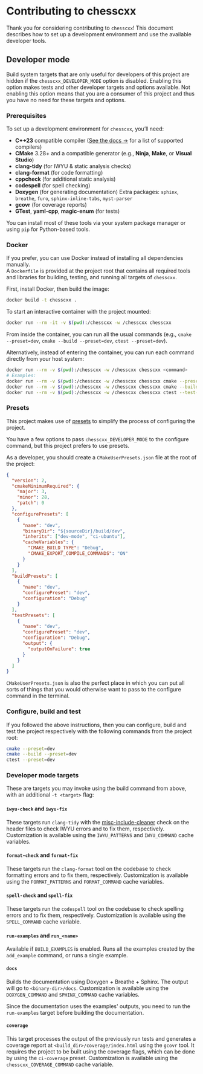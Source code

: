 # Contributing to chesscxx

Thank you for considering contributing to ``chesscxx``!
This document describes how to set up a development environment and use the available developer tools.

## Developer mode

Build system targets that are only useful for developers of this project are
hidden if the `chesscxx_DEVELOPER_MODE` option is disabled. Enabling this
option makes tests and other developer targets and options available. Not
enabling this option means that you are a consumer of this project and thus you
have no need for these targets and options.

### Prerequisites

To set up a development environment for `chesscxx`, you’ll need:

- **C++23** compatible compiler ([See the docs →](https://igorqs.github.io/chesscxx/#compiler-compatibility) for a list of supported compilers)
- **CMake** 3.28+ and a compatible generator (e.g., **Ninja**, **Make**, or **Visual Studio**)
- **clang-tidy** (for IWYU & static analysis checks)
- **clang-format** (for code formatting)
- **cppcheck** (for additional static analysis)
- **codespell** (for spell checking)
- **Doxygen** (for generating documentation)
  Extra packages: `sphinx`, `breathe`, `furo`, `sphinx-inline-tabs`, `myst-parser`
- **gcovr** (for coverage reports)
- **GTest**, **yaml-cpp**, **magic-enum** (for tests)

You can install most of these tools via your system package manager or using `pip` for Python-based tools.

### Docker

If you prefer, you can use Docker instead of installing all dependencies manually.  
A `Dockerfile` is provided at the project root that contains all required tools and libraries for building, testing, and running all targets of ``chesscxx``.

First, install Docker, then build the image:

```sh
docker build -t chesscxx .
```

To start an interactive container with the project mounted:

```sh
docker run --rm -it -v $(pwd):/chesscxx -w /chesscxx chesscxx
```

From inside the container, you can run all the usual commands (e.g., `cmake --preset=dev`, `cmake --build --preset=dev`, `ctest --preset=dev`).

Alternatively, instead of entering the container, you can run each command directly from your host system:

```sh
docker run --rm -v $(pwd):/chesscxx -w /chesscxx chesscxx <command>
# Examples:
docker run --rm -v $(pwd):/chesscxx -w /chesscxx chesscxx cmake --preset=dev -B docker-build
docker run --rm -v $(pwd):/chesscxx -w /chesscxx chesscxx cmake --build docker-build --preset=dev
docker run --rm -v $(pwd):/chesscxx -w /chesscxx chesscxx ctest --test-dir=docker-build --preset=dev
```

### Presets

This project makes use of [presets][1] to simplify the process of configuring
the project.

You have a few options to pass `chesscxx_DEVELOPER_MODE` to the configure
command, but this project prefers to use presets.

As a developer, you should create a `CMakeUserPresets.json` file at the root of
the project:

```json
{
  "version": 2,
  "cmakeMinimumRequired": {
    "major": 3,
    "minor": 28,
    "patch": 0
  },
  "configurePresets": [
    {
      "name": "dev",
      "binaryDir": "${sourceDir}/build/dev",
      "inherits": ["dev-mode", "ci-ubuntu"],
      "cacheVariables": {
        "CMAKE_BUILD_TYPE": "Debug",
        "CMAKE_EXPORT_COMPILE_COMMANDS": "ON"
      }
    }
  ],
  "buildPresets": [
    {
      "name": "dev",
      "configurePreset": "dev",
      "configuration": "Debug"
    }
  ],
  "testPresets": [
    {
      "name": "dev",
      "configurePreset": "dev",
      "configuration": "Debug",
      "output": {
        "outputOnFailure": true
      }
    }
  ]
}
```

`CMakeUserPresets.json` is also the perfect place in which you can put all
sorts of things that you would otherwise want to pass to the configure command
in the terminal.

### Configure, build and test

If you followed the above instructions, then you can configure, build and test
the project respectively with the following commands from the project root:

```sh
cmake --preset=dev
cmake --build --preset=dev
ctest --preset=dev
```

### Developer mode targets

These are targets you may invoke using the build command from above, with an
additional `-t <target>` flag:

#### `iwyu-check` and `iwyu-fix`

These targets run `clang-tidy` with the [misc-include-cleaner][2] check
on the header files to check IWYU errors and to fix them, respectively. 
Customization is available using the `IWYU_PATTERNS` and `IWYU_COMMAND`
cache variables.

#### `format-check` and `format-fix`

These targets run the `clang-format` tool on the codebase to check formatting errors and to
fix them, respectively. Customization is available using the `FORMAT_PATTERNS` and
`FORMAT_COMMAND` cache variables.

#### `spell-check` and `spell-fix`

These targets run the `codespell` tool on the codebase to check spelling errors and to fix
them, respectively. Customization is available using the `SPELL_COMMAND` cache
variable.

#### `run-examples` and `run_<name>`

Available if `BUILD_EXAMPLES` is enabled. Runs all the examples created by the `add_example` command,
or runs a single example.

#### `docs`

Builds the documentation using Doxygen + Breathe + Sphinx. The output will
go to `<binary-dir>/docs`. Customization is available using the `DOXYGEN_COMMAND`
and `SPHINX_COMMAND` cache variables.

Since the documentation uses the examples' outputs, you need to run the `run-examples`
target before building the documentation.

#### `coverage`

This target processes the output of the previously run tests and generates a coverage
report at `<build_dir>/coverage/index.html` using the `gcovr` tool. It requires the project
to be built using the coverage flags, which can be done by using the `ci-coverage` preset.
Customization is available using the `chesscxx_COVERAGE_COMMAND` cache variable.

[1]: https://cmake.org/cmake/help/latest/manual/cmake-presets.7.html
[2]: https://clang.llvm.org/extra/clang-tidy/checks/misc/include-cleaner.html
